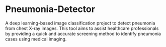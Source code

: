 # Pneumonia-Detector
A deep learning-based image classification project to detect pneumonia from chest X-ray images. This tool aims to assist healthcare professionals by providing a quick and accurate screening method to identify pneumonia cases using medical imaging.
